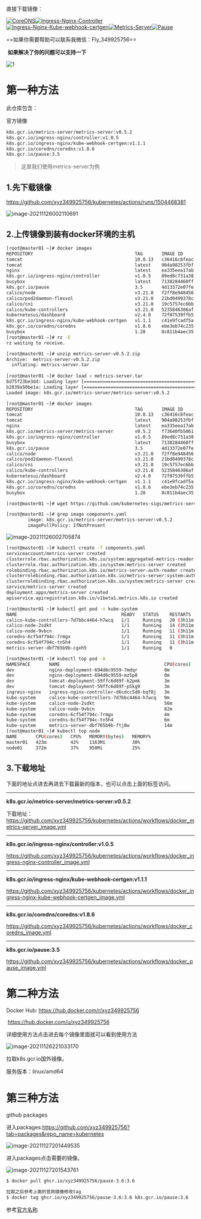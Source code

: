 直接下载镜像：

[![CoreDNS](README.assets/badge-163793027835710.svg)](https://github.com/xyz349925756/kubernetes/actions/workflows/docker_coredns_image.yml)[![Ingress-Nginx-Controller](README.assets/badge-163793030305512.svg)](https://github.com/xyz349925756/kubernetes/actions/workflows/docker_ingress-nginx-controller_image.yml)[![Ingress-Nginx-Kube-webhook-certgen](README.assets/badge-163793032587014.svg)](https://github.com/xyz349925756/kubernetes/actions/workflows/docker_ingress-nginx-kube-webhook-certgen_image.yml)[![Metrics-Server](README.assets/badge-163793034693816.svg)](https://github.com/xyz349925756/kubernetes/actions/workflows/docker_metrics-server_image.yml)[![Pause](README.assets/badge-163793036655918.svg)](https://github.com/xyz349925756/kubernetes/actions/workflows/docker_pause_image.yml)

==如果你需要帮助可以联系我微信：Fly_349925756==

​                         **如果解决了你的问题可以支持一下**

![1](README.assets/1.jpg)





# 第一种方法

此仓库包含：

<a name="gf">官方镜像</a>

```sh
k8s.gcr.io/metrics-server/metrics-server:v0.5.2
k8s.gcr.io/ingress-nginx/controller:v1.0.5
k8s.gcr.io/ingress-nginx/kube-webhook-certgen:v1.1.1
k8s.gcr.io/coredns/coredns:v1.8.6
k8s.gcr.io/pause:3.5
```

> 这里我们使用metrics-server为例

## 1.先下载镜像

https://github.com/xyz349925756/kubernetes/actions/runs/1504468381

![image-20211126002110691](README.assets/image-20211126002110691.png)

## 2.上传镜像到装有docker环境的主机

```sh
[root@master01 ~]# docker images
REPOSITORY                                      TAG       IMAGE ID       CREATED       SIZE
tomcat                                          10.0.13   c36416c8feac   2 days ago    684MB
tomcat                                          latest    904a98253fbf   7 days ago    680MB
nginx                                           latest    ea335eea17ab   8 days ago    141MB
k8s.gcr.io/ingress-nginx/controller             v1.0.5    89ed8c731a38   9 days ago    285MB
busybox                                         latest    7138284460ff   13 days ago   1.24MB
k8s.gcr.io/pause                                3.5       4d13372e07fe   2 weeks ago   819kB
calico/node                                     v3.21.0   f2ff8e948456   2 weeks ago   189MB
calico/pod2daemon-flexvol                       v3.21.0   21bd0499378c   2 weeks ago   21.4MB
calico/cni                                      v3.21.0   19c5757ec6bb   2 weeks ago   239MB
calico/kube-controllers                         v3.21.0   5235846386af   2 weeks ago   132MB
kubernetesui/dashboard                          v2.4.0    72f07539ffb5   5 weeks ago   221MB
k8s.gcr.io/ingress-nginx/kube-webhook-certgen   v1.1.1    c41e9fcadf5a   6 weeks ago   47.7MB
k8s.gcr.io/coredns/coredns                      v1.8.6    ebe3eb74c235   7 weeks ago   46.8MB
busybox                                         1.28      8c811b4aec35   3 years ago   1.15MB
[root@master01 ~]# rz -E
rz waiting to receive.

[root@master01 ~]# unzip metrics-server-v0.5.2.zip 
Archive:  metrics-server-v0.5.2.zip
  inflating: metrics-server.tar  
  
[root@master01 ~]# docker load < metrics-server.tar 
6d75f23be3dd: Loading layer [==================================================>]  3.697MB/3.697MB
b2839a50be1a: Loading layer [==================================================>]  61.97MB/61.97MB
Loaded image: k8s.gcr.io/metrics-server/metrics-server:v0.5.2

[root@master01 ~]# docker images
REPOSITORY                                      TAG       IMAGE ID       CREATED       SIZE
tomcat                                          10.0.13   c36416c8feac   2 days ago    684MB
tomcat                                          latest    904a98253fbf   7 days ago    680MB
nginx                                           latest    ea335eea17ab   8 days ago    141MB
k8s.gcr.io/metrics-server/metrics-server        v0.5.2    f73640fb5061   9 days ago    64.3MB
k8s.gcr.io/ingress-nginx/controller             v1.0.5    89ed8c731a38   9 days ago    285MB
busybox                                         latest    7138284460ff   13 days ago   1.24MB
k8s.gcr.io/pause                                3.5       4d13372e07fe   2 weeks ago   819kB
calico/node                                     v3.21.0   f2ff8e948456   2 weeks ago   189MB
calico/pod2daemon-flexvol                       v3.21.0   21bd0499378c   2 weeks ago   21.4MB
calico/cni                                      v3.21.0   19c5757ec6bb   2 weeks ago   239MB
calico/kube-controllers                         v3.21.0   5235846386af   2 weeks ago   132MB
kubernetesui/dashboard                          v2.4.0    72f07539ffb5   5 weeks ago   221MB
k8s.gcr.io/ingress-nginx/kube-webhook-certgen   v1.1.1    c41e9fcadf5a   6 weeks ago   47.7MB
k8s.gcr.io/coredns/coredns                      v1.8.6    ebe3eb74c235   7 weeks ago   46.8MB
busybox                                         1.28      8c811b4aec35   3 years ago   1.15MB

[root@master01 ~]# wget https://github.com/kubernetes-sigs/metrics-server/releases/latest/download/components.yaml

[root@master01 ~]# grep image components.yaml 
        image: k8s.gcr.io/metrics-server/metrics-server:v0.5.2
        imagePullPolicy: IfNotPresent
```

![image-20211126002705874](README.assets/image-20211126002705874.png)

```sh
[root@master01 ~]# kubectl create -f components.yaml 
serviceaccount/metrics-server created
clusterrole.rbac.authorization.k8s.io/system:aggregated-metrics-reader created
clusterrole.rbac.authorization.k8s.io/system:metrics-server created
rolebinding.rbac.authorization.k8s.io/metrics-server-auth-reader created
clusterrolebinding.rbac.authorization.k8s.io/metrics-server:system:auth-delegator created
clusterrolebinding.rbac.authorization.k8s.io/system:metrics-server created
service/metrics-server created
deployment.apps/metrics-server created
apiservice.apiregistration.k8s.io/v1beta1.metrics.k8s.io created

[root@master01 ~]# kubectl get pod -n kube-system 
NAME                                       READY   STATUS    RESTARTS         AGE
calico-kube-controllers-7d7bbc4464-h7wcq   1/1     Running   20 (3h11m ago)   3d14h
calico-node-2sdkt                          1/1     Running   14 (3h11m ago)   4d
calico-node-9vbcn                          1/1     Running   11 (3h11m ago)   4d
coredns-6cf54f794c-7rmgx                   1/1     Running   11 (3h11m ago)   4d
coredns-6cf54f794c-tn5h4                   1/1     Running   11 (3h11m ago)   4d
metrics-server-dbf765b9b-cgxh5             1/1     Running   0                59s

[root@master01 ~]# kubectl top pod -A
NAMESPACE       NAME                                       CPU(cores)   MEMORY(bytes)   
dev             nginx-deployment-694d6c9559-7mdqr          0m           1Mi             
dev             nginx-deployment-694d6c9559-mz5p8          0m           6Mi             
dev             tomcat-deployment-59ffc6d89f-k2pmk         3m           78Mi            
dev             tomcat-deployment-59ffc6d89f-p5kg9         3m           94Mi            
ingress-nginx   ingress-nginx-controller-d6cdcc5d8-bqf8j   3m           91Mi            
kube-system     calico-kube-controllers-7d7bbc4464-h7wcq   9m           18Mi            
kube-system     calico-node-2sdkt                          56m          161Mi           
kube-system     calico-node-9vbcn                          82m          161Mi           
kube-system     coredns-6cf54f794c-7rmgx                   4m           11Mi            
kube-system     coredns-6cf54f794c-tn5h4                   6m           11Mi            
kube-system     metrics-server-dbf765b9b-ftj8w             14m          25Mi            
[root@master01 ~]# kubectl top node
NAME       CPU(cores)   CPU%   MEMORY(bytes)   MEMORY%   
master01   423m         42%    1163Mi          30%       
node01     372m         37%    958Mi           25%    
```

## 3.下载地址

下面的地址点进去再进去下载最新的版本，也可以点击上面的标签访问。

---

**k8s.gcr.io/metrics-server/metrics-server:v0.5.2**

下载地址：https://github.com/xyz349925756/kubernetes/actions/workflows/docker_metrics-server_image.yml

---

**k8s.gcr.io/ingress-nginx/controller:v1.0.5**

https://github.com/xyz349925756/kubernetes/actions/workflows/docker_ingress-nginx-controller_image.yml

---

**k8s.gcr.io/ingress-nginx/kube-webhook-certgen:v1.1.1**

https://github.com/xyz349925756/kubernetes/actions/workflows/docker_ingress-nginx-kube-webhook-certgen_image.yml

---

**k8s.gcr.io/coredns/coredns:v1.8.6**

https://github.com/xyz349925756/kubernetes/actions/workflows/docker_coredns_image.yml

---

**k8s.gcr.io/pause:3.5**

https://github.com/xyz349925756/kubernetes/actions/workflows/docker_pause_image.yml



# 第二种方法

Docker Hub: https://hub.docker.com/r/xyz349925756

​           https://hub.docker.com/u/xyz349925756

详细使用方法点击进去每个镜像里面就可以看到使用方法

![image-20211126221033170](README.assets/image-20211126221033170.png)

拉取k8s.gcr.io国外镜像。

服务版本：linux/amd64  



# 第三种方法

github packages

进入packages:https://github.com/xyz349925756?tab=packages&repo_name=kubernetes

![image-20211127201449535](README.assets/image-20211127201449535.png)

进入packages点击需要的镜像。

![image-20211127201543761](README.assets/image-20211127201543761.png)

```sh
$ docker pull ghcr.io/xyz349925756/pause-3.6:3.6

拉取之后参考上面的官网镜像修改tag
$ docker tag ghcr.io/xyz349925756/pause-3.6:3.6 k8s.gcr.io/pause:3.6
```

参考[官方名称](#gf)
